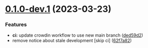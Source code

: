 # [0.1.0-dev.1](https://github.com/revanced/revanced-manager/compare/v0.0.57...v0.1.0-dev.1) (2023-03-23)


### Features

* **ci:** update crowdin workflow to use new main branch ([ded59d2](https://github.com/revanced/revanced-manager/commit/ded59d2da0d193b2dea4a5a7f2fc8eefaceecc0a))
* remove notice about stale development [skip ci] ([62f7a82](https://github.com/revanced/revanced-manager/commit/62f7a820d8ee2506376306e119698d427de745ef))
